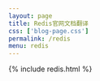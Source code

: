```yaml
---
layout: page
title: Redis官网文档翻译
css: ['blog-page.css']
permalink: /redis
menu: redis
---
```

{% include redis.html %}